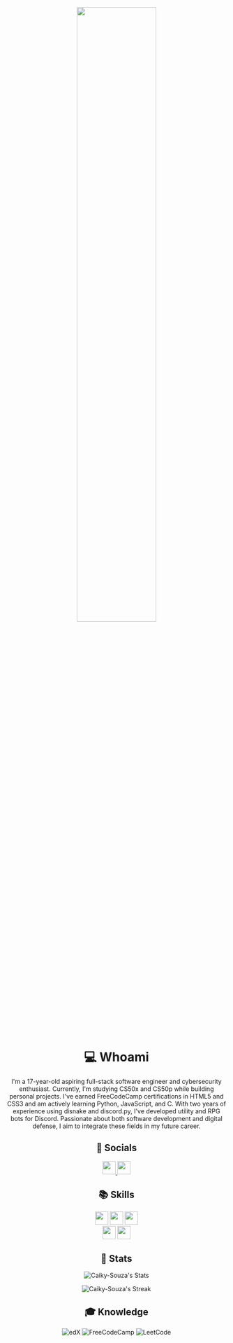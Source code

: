 

<!--- Create main div for content align-->
<div title="container div" width="70%" align="middle">

<!---Set a pixel-art image-->
<img src="123Z_2101.w020.n001.947B.p15.947.jpg" width="60%">

<!---Bio-->
<h1>💻 Whoami</h1>
<p font-size="50px">I'm a 17-year-old aspiring full-stack software engineer and cybersecurity enthusiast. Currently, I'm studying CS50x and CS50p while building personal projects. I've earned FreeCodeCamp certifications in HTML5 and CSS3 and am actively learning Python, JavaScript, and C. With two years of experience using disnake and discord.py, I've developed utility and RPG bots for Discord. Passionate about both software development and digital defense, I aim to integrate these fields in my future career.</p>

<!---Contact informations-->
<h2>📎 Socials</h2>
<a href="https://discord.gg/XbpBs2xG">
 <img height="30px" src="https://ziadoua.github.io/m3-Markdown-Badges/badges/Discord/discord1.svg">
</a>          
<a href="mailto:caikyhortasouza25@gmail.com">
<img height="30px" src="https://ziadoua.github.io/m3-Markdown-Badges/badges/Gmail/gmail1.svg">
</a>
 

<!---My skills paragraph-->
<h2>📚 Skills</h2>
<img height="30px" src="https://ziadoua.github.io/m3-Markdown-Badges/badges/CSS/css2.svg"> <img height="30px" src="https://ziadoua.github.io/m3-Markdown-Badges/badges/HTML/html1.svg"> <img height="30px" src="https://ziadoua.github.io/m3-Markdown-Badges/badges/Javascript/javascript3.svg">
<br>
 <img height="30px" src="https://ziadoua.github.io/m3-Markdown-Badges/badges/Python/python1.svg"> <img src="https://ziadoua.github.io/m3-Markdown-Badges/badges/C/c1.svg" height="30"><br>


<!---Profile Status-->
<h2>📁 Stats</h2>

![Caiky-Souza's Stats](https://github-readme-stats.vercel.app/api?username=Caiky-Souza&theme=react&show_icons=true&hide_border=true&count_private=true)

![Caiky-Souza's Streak](https://github-readme-streak-stats.herokuapp.com/?user=Caiky-Souza&theme=react&hide_border=true)

<!---My lerning platforms-->
<h2>🎓 Knowledge</h2>

![edX](https://img.shields.io/badge/edX-%2302262B.svg?style=for-the-badge&logo=edX&logoColor=white)
![FreeCodeCamp](https://img.shields.io/badge/Freecodecamp-%23123.svg?&style=for-the-badge&logo=freecodecamp&logoColor=green)
![LeetCode](https://img.shields.io/badge/LeetCode-000000?style=for-the-badge&logo=LeetCode&logoColor=#d16c06)

<!---Close main-div container-->
</div>
